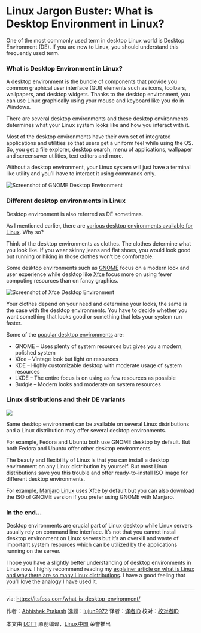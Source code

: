 [#]: collector: (lujun9972)
[#]: translator: ( )
[#]: reviewer: ( )
[#]: publisher: ( )
[#]: url: ( )
[#]: subject: (Linux Jargon Buster: What is Desktop Environment in Linux?)
[#]: via: (https://itsfoss.com/what-is-desktop-environment/)
[#]: author: (Abhishek Prakash https://itsfoss.com/author/abhishek/)

Linux Jargon Buster: What is Desktop Environment in Linux?
======

One of the most commonly used term in desktop Linux world is Desktop Environment (DE). If you are new to Linux, you should understand this frequently used term.

### What is Desktop Environment in Linux?

A desktop environment is the bundle of components that provide you common graphical user interface (GUI) elements such as icons, toolbars, wallpapers, and desktop widgets. Thanks to the desktop environment, you can use Linux graphically using your mouse and keyboard like you do in Windows.

There are several desktop environments and these desktop environments determines what your Linux system looks like and how you interact with it.

Most of the desktop environments have their own set of integrated applications and utilities so that users get a uniform feel while using the OS. So, you get a file explorer, desktop search, menu of applications, wallpaper and screensaver utilities, text editors and more.

Without a desktop environment, your Linux system will just have a terminal like utility and you’ll have to interact it using commands only.

![Screenshot of GNOME Desktop Environment][1]

### Different desktop environments in Linux

Desktop environment is also referred as DE sometimes.

As I mentioned earlier, there are [various desktop environments available for Linux][2]. Why so?

Think of the desktop environments as clothes. The clothes determine what you look like. If you wear skinny jeans and flat shoes, you would look good but running or hiking in those clothes won’t be comfortable.

Some desktop environments such as [GNOME][3] focus on a modern look and user experience while desktop like [Xfce][4] focus more on using fewer computing resources than on fancy graphics.

![Screenshot of Xfce Desktop Environment][5]

Your clothes depend on your need and determine your looks, the same is the case with the desktop environments. You have to decide whether you want something that looks good or something that lets your system run faster.

Some of the [popular desktop environments][2] are:

  * GNOME – Uses plenty of system resources but gives you a modern, polished system
  * Xfce – Vintage look but light on resources
  * KDE – Highly customizable desktop with moderate usage of system resources
  * LXDE – The entire focus is on using as few resources as possible
  * Budgie – Modern looks and moderate on system resources



### Linux distributions and their DE variants

![][6]

Same desktop environment can be available on several Linux distributions and a Linux distribution may offer several desktop environments.

For example, Fedora and Ubuntu both use GNOME desktop by default. But both Fedora and Ubuntu offer other desktop environments.

The beauty and flexibility of Linux is that you can install a desktop environment on any Linux distribution by yourself. But most Linux distributions save you this trouble and offer ready-to-install ISO image for different desktop environments.

For example, [Manjaro Linux][7] uses Xfce by default but you can also download the ISO of GNOME version if you prefer using GNOME with Manjaro.

### In the end…

Desktop environments are crucial part of Linux desktop while Linux servers usually rely on command line interface. It’s not that you cannot install desktop environment on Linux servers but it’s an overkill and waste of important system resources which can be utilized by the applications running on the server.

I hope you have a slightly better understanding of desktop environments in Linux now. I highly recommend reading my [explainer article on what is Linux and why there are so many Linux distributions][8]. I have a good feeling that you’ll love the analogy I have used it.

--------------------------------------------------------------------------------

via: https://itsfoss.com/what-is-desktop-environment/

作者：[Abhishek Prakash][a]
选题：[lujun9972][b]
译者：[译者ID](https://github.com/译者ID)
校对：[校对者ID](https://github.com/校对者ID)

本文由 [LCTT](https://github.com/LCTT/TranslateProject) 原创编译，[Linux中国](https://linux.cn/) 荣誉推出

[a]: https://itsfoss.com/author/abhishek/
[b]: https://github.com/lujun9972
[1]: https://i2.wp.com/itsfoss.com/wp-content/uploads/2020/06/gnome-3-36-screenshot.jpg?resize=800%2C450&ssl=1
[2]: https://itsfoss.com/best-linux-desktop-environments/
[3]: https://www.gnome.org/
[4]: https://www.xfce.org/
[5]: https://i0.wp.com/itsfoss.com/wp-content/uploads/2015/12/Ubuntu-XFCE-Chromebook-e1451426418482-1.jpg?resize=701%2C394&ssl=1
[6]: https://i1.wp.com/itsfoss.com/wp-content/uploads/2020/08/what-is-desktop-environment-linux.png?resize=800%2C450&ssl=1
[7]: https://manjaro.org/
[8]: https://itsfoss.com/what-is-linux/
